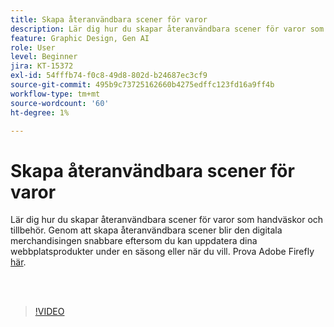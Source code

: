 ```yaml
---
title: Skapa återanvändbara scener för varor
description: Lär dig hur du skapar återanvändbara scener för varor som handväskor och tillbehör
feature: Graphic Design, Gen AI
role: User
level: Beginner
jira: KT-15372
exl-id: 54fffb74-f0c8-49d8-802d-b24687ec3cf9
source-git-commit: 495b9c73725162660b4275edffc123fd16a9ff4b
workflow-type: tm+mt
source-wordcount: '60'
ht-degree: 1%

---
```


# Skapa återanvändbara scener för varor

Lär dig hur du skapar återanvändbara scener för varor som handväskor och tillbehör. Genom att skapa återanvändbara scener blir den digitala merchandisingen snabbare eftersom du kan uppdatera dina webbplatsprodukter under en säsong eller när du vill. Prova Adobe Firefly [här](https://firefly.adobe.com/).

<br> 

>[!VIDEO](https://video.tv.adobe.com/v/3448471?quality=12&learn=on&hidetitle=true&captions=swe)
